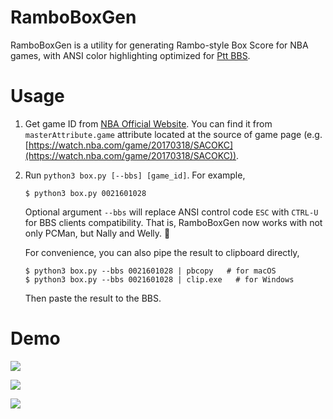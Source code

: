 RamboBoxGen
===========

RamboBoxGen is a utility for generating Rambo-style Box Score for NBA games, with ANSI color highlighting optimized for [Ptt BBS](https://www.ptt.cc/).

# Usage

1. Get game ID from [NBA Official Website](https://watch.nba.com/). You can find it from `masterAttribute.game` attribute located at the source of game page (e.g. [https://watch.nba.com/game/20170318/SACOKC](https://watch.nba.com/game/20170318/SACOKC)).

2. Run `python3 box.py [--bbs] [game_id]`. For example,

    ```
    $ python3 box.py 0021601028
    ```

    Optional argument `--bbs` will replace ANSI control code `ESC` with `CTRL-U` for BBS clients compatibility. That is, RamboBoxGen now works with not only PCMan, but Nally and Welly. 🎉

    For convenience, you can also pipe the result to clipboard directly,

    ```
    $ python3 box.py --bbs 0021601028 | pbcopy   # for macOS
    $ python3 box.py --bbs 0021601028 | clip.exe   # for Windows
    ```

    Then paste the result to the BBS.

# Demo

![](https://i.imgur.com/IQwqLxN.png)

![](https://i.imgur.com/RbxJJtw.png)

![](https://i.imgur.com/ox93zIo.png)
